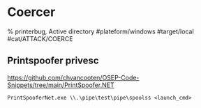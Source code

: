 
# Coercer

% printerbug, Active directory
#plateform/windows  #target/local #cat/ATTACK/COERCE 


## Printspoofer privesc
https://github.com/chvancooten/OSEP-Code-Snippets/tree/main/PrintSpoofer.NET

```
PrintSpooferNet.exe \\.\pipe\test\pipe\spoolss <launch_cmd>
```
